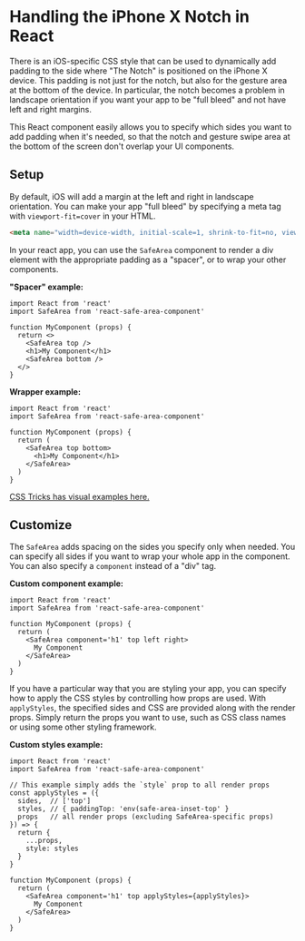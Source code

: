 # Handling the iPhone X Notch in React

There is an iOS-specific CSS style that can be used to dynamically add padding to the side where "The Notch" is positioned on the iPhone X device. This padding is not just for the notch, but also for the gesture area at the bottom of the device. In particular, the notch becomes a problem in landscape orientation if you want your app to be "full bleed" and not have left and right margins.

This React component easily allows you to specify which sides you want to add padding when it's needed, so that the notch and gesture swipe area at the bottom of the screen don't overlap your UI components.

## Setup

By default, iOS will add a margin at the left and right in landscape orientation. You can make your app "full bleed" by specifying a meta tag with `viewport-fit=cover` in your HTML.

```html
<meta name="width=device-width, initial-scale=1, shrink-to-fit=no, viewport-fit=cover">
```

In your react app, you can use the `SafeArea` component to render a div element with the appropriate padding as a "spacer", or to wrap your other components.

**"Spacer" example:**

```es6
import React from 'react'
import SafeArea from 'react-safe-area-component'

function MyComponent (props) {
  return <>
    <SafeArea top />
    <h1>My Component</h1>
    <SafeArea bottom />
  </>
}
```

**Wrapper example:**

```es6
import React from 'react'
import SafeArea from 'react-safe-area-component'

function MyComponent (props) {
  return (
    <SafeArea top bottom>
      <h1>My Component</h1>
    </SafeArea>
  )
}
```

[CSS Tricks has visual examples here.](https://css-tricks.com/the-notch-and-css/)

## Customize

The `SafeArea` adds spacing on the sides you specify only when needed. You can specify all sides if you want to wrap your whole app in the component. You can also specify a `component` instead of a "div" tag.

**Custom component example:**

```es6
import React from 'react'
import SafeArea from 'react-safe-area-component'

function MyComponent (props) {
  return (
    <SafeArea component='h1' top left right>
      My Component
    </SafeArea>
  )
}
```

If you have a particular way that you are styling your app, you can specify how to apply the CSS styles by controlling how props are used. With `applyStyles`, the specified sides and CSS are provided along with the render props. Simply return the props you want to use, such as CSS class names or using some other styling framework.

**Custom styles example:**

```es6
import React from 'react'
import SafeArea from 'react-safe-area-component'

// This example simply adds the `style` prop to all render props
const applyStyles = ({
  sides,  // ['top']
  styles, // { paddingTop: 'env(safe-area-inset-top' }
  props   // all render props (excluding SafeArea-specific props)
}) => {
  return {
    ...props,
    style: styles
  }
}

function MyComponent (props) {
  return (
    <SafeArea component='h1' top applyStyles={applyStyles}>
      My Component
    </SafeArea>
  )
}
```
